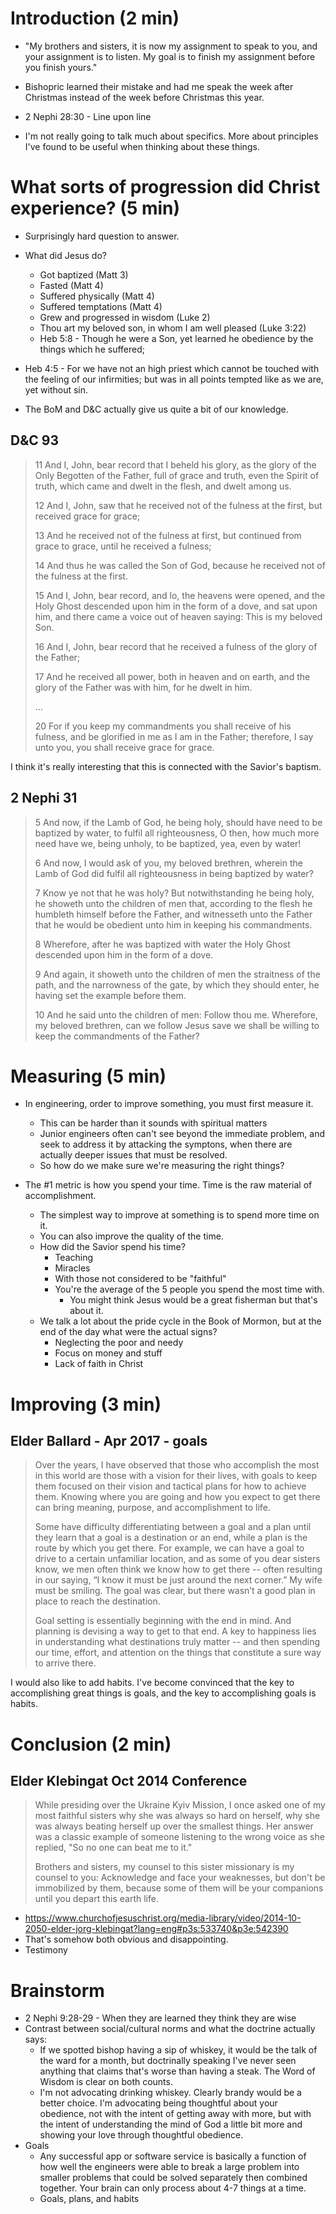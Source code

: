 # Introduction (2 min)

* "My brothers and sisters, it is now my assignment to speak to you, and your
  assignment is to listen. My goal is to finish my assignment before you finish
  yours."

* Bishopric learned their mistake and had me speak the week after Christmas
  instead of the week before Christmas this year.

* 2 Nephi 28:30 - Line upon line

* I'm not really going to talk much about specifics. More about principles I've
  found to be useful when thinking about these things.


# What sorts of progression did Christ experience? (5 min)

* Surprisingly hard question to answer.

* What did Jesus do?
  * Got baptized (Matt 3)
  * Fasted (Matt 4)
  * Suffered physically (Matt 4)
  * Suffered temptations (Matt 4)
  * Grew and progressed in wisdom (Luke 2)
  * Thou art my beloved son, in whom I am well pleased (Luke 3:22)
  * Heb 5:8 - Though he were a Son, yet learned he obedience by the things
    which he suffered;

* Heb 4:5 - For we have not an high priest which cannot be touched with the
  feeling of our infirmities; but was in all points tempted like as we are, yet
  without sin.

* The BoM and D&C actually give us quite a bit of our knowledge.

## D&C 93

> 11 And I, John, bear record that I beheld his glory, as the glory of the Only
> Begotten of the Father, full of grace and truth, even the Spirit of truth,
> which came and dwelt in the flesh, and dwelt among us.
> 
> 12 And I, John, saw that he received not of the fulness at the first, but
> received grace for grace;
> 
> 13 And he received not of the fulness at first, but continued from grace to
> grace, until he received a fulness;
> 
> 14 And thus he was called the Son of God, because he received not of the
> fulness at the first.
> 
> 15 And I, John, bear record, and lo, the heavens were opened, and the Holy
> Ghost descended upon him in the form of a dove, and sat upon him, and there
> came a voice out of heaven saying: This is my beloved Son.
> 
> 16 And I, John, bear record that he received a fulness of the glory of the
> Father;
> 
> 17 And he received all power, both in heaven and on earth, and the glory of
> the Father was with him, for he dwelt in him.
>
> ...
>
> 20 For if you keep my commandments you shall receive of his fulness, and be
> glorified in me as I am in the Father; therefore, I say unto you, you shall
> receive grace for grace.

I think it's really interesting that this is connected with the Savior's
baptism.

## 2 Nephi 31

> 5 And now, if the Lamb of God, he being holy, should have need to be baptized
> by water, to fulfil all righteousness, O then, how much more need have we,
> being unholy, to be baptized, yea, even by water!
> 
> 6 And now, I would ask of you, my beloved brethren, wherein the Lamb of God
> did fulfil all righteousness in being baptized by water?
> 
> 7 Know ye not that he was holy? But notwithstanding he being holy, he showeth
> unto the children of men that, according to the flesh he humbleth himself
> before the Father, and witnesseth unto the Father that he would be obedient
> unto him in keeping his commandments.
> 
> 8 Wherefore, after he was baptized with water the Holy Ghost descended upon
> him in the form of a dove.
> 
> 9 And again, it showeth unto the children of men the straitness of the path,
> and the narrowness of the gate, by which they should enter, he having set the
> example before them.
> 
> 10 And he said unto the children of men: Follow thou me. Wherefore, my
> beloved brethren, can we follow Jesus save we shall be willing to keep the
> commandments of the Father?


# Measuring (5 min)

* In engineering, order to improve something, you must first measure it.
  * This can be harder than it sounds with spiritual matters
  * Junior engineers often can't see beyond the immediate problem, and seek to
    address it by attacking the symptons, when there are actually deeper issues
    that must be resolved.
  * So how do we make sure we're measuring the right things?

* The #1 metric is how you spend your time. Time is the raw material of
  accomplishment.
  * The simplest way to improve at something is to spend more time on it.
  * You can also improve the quality of the time.
  * How did the Savior spend his time?
    * Teaching
    * Miracles
    * With those not considered to be "faithful"
    * You're the average of the 5 people you spend the most time with.
      * You might think Jesus would be a great fisherman but that's about it.
  * We talk a lot about the pride cycle in the Book of Mormon, but at the end
    of the day what were the actual signs?
    * Neglecting the poor and needy
    * Focus on money and stuff
    * Lack of faith in Christ


# Improving (3 min)

## Elder Ballard - Apr 2017 - goals

> Over the years, I have observed that those who accomplish the most in this
> world are those with a vision for their lives, with goals to keep them focused
> on their vision and tactical plans for how to achieve them. Knowing where you
> are going and how you expect to get there can bring meaning, purpose, and
> accomplishment to life.
> 
> Some have difficulty differentiating between a goal and a plan until they learn
> that a goal is a destination or an end, while a plan is the route by which you
> get there. For example, we can have a goal to drive to a certain unfamiliar
> location, and as some of you dear sisters know, we men often think we know how
> to get there -- often resulting in our saying, “I know it must be just
> around the next corner.” My wife must be smiling. The goal was clear, but there
> wasn’t a good plan in place to reach the destination.
> 
> Goal setting is essentially beginning with the end in mind. And planning is
> devising a way to get to that end. A key to happiness lies in understanding
> what destinations truly matter -- and then spending our time, effort, and
> attention on the things that constitute a sure way to arrive there.

I would also like to add habits. I've become convinced that the key to
accomplishing great things is goals, and the key to accomplishing goals is
habits.

# Conclusion (2 min)

## Elder Klebingat Oct 2014 Conference
> While presiding over the Ukraine Kyiv Mission, I once asked one of my most
> faithful sisters why she was always so hard on herself, why she was always
> beating herself up over the smallest things. Her answer was a classic example
> of someone listening to the wrong voice as she replied, "So no one can beat me
> to it."
> 
> Brothers and sisters, my counsel to this sister missionary is my counsel to
> you: Acknowledge and face your weaknesses, but don't be immobilized by them,
> because some of them will be your companions until you depart this earth life.

  * https://www.churchofjesuschrist.org/media-library/video/2014-10-2050-elder-jorg-klebingat?lang=eng#p3s:533740&p3e:542390
  * That's somehow both obvious and disappointing.
* Testimony


# Brainstorm

* 2 Nephi 9:28-29 - When they are learned they think they are wise
* Contrast between social/cultural norms and what the doctrine actually says:
  * If we spotted bishop having a sip of whiskey, it would be the talk of the
    ward for a month, but doctrinally speaking I've never seen anything that
    claims that's worse than having a steak. The Word of Wisdom is clear on
    both counts.
  * I'm not advocating drinking whiskey. Clearly brandy would be a better
    choice. I'm advocating being thoughtful about your obedience, not with the
    intent of getting away with more, but with the intent of understanding the
    mind of God a little bit more and showing your love through thoughtful
    obedience.
* Goals
  * Any successful app or software service is basically a function of how
    well the engineers were able to break a large problem into smaller problems
    that could be solved separately then combined together. Your brain can
    only process about 4-7 things at a time.
  * Goals, plans, and habits

